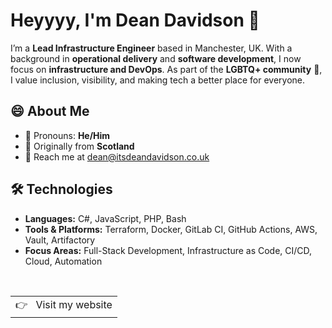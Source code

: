 # Heyyyy, I'm Dean Davidson :wave:

I’m a **Lead Infrastructure Engineer** based in Manchester, UK. With a background in **operational delivery** and **software development**, I now focus on **infrastructure and DevOps**. As part of the **LGBTQ+ community** :rainbow:, I value inclusion, visibility, and making tech a better place for everyone.  

## :smile: About Me
- :raising_hand: Pronouns: **He/Him**
- :scotland: Originally from **Scotland**  
- :e-mail: Reach me at [dean@itsdeandavidson.co.uk](mailto:dean@itsdeandavidson.co.uk)  

## :hammer_and_wrench: Technologies
- **Languages:** C#, JavaScript, PHP, Bash  
- **Tools & Platforms:** Terraform, Docker, GitLab CI, GitHub Actions, AWS, Vault, Artifactory  
- **Focus Areas:** Full-Stack Development, Infrastructure as Code, CI/CD, Cloud, Automation  

<br />
<a href="https://itsdeandavidson.co.uk">
  <table align="right">
      <tr>
          <td>
            👉 &nbsp;&nbsp;Visit my website
          </td>
      </tr>
  </table>
</a>
